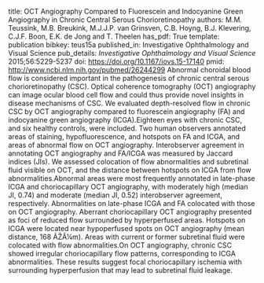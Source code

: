 title: OCT Angiography Compared to Fluorescein and Indocyanine Green Angiography in Chronic Central Serous Chorioretinopathy
authors: M.M. Teussink, M.B. Breukink, M.J.J.P. van Grinsven, C.B. Hoyng, B.J. Klevering, C.J.F. Boon, E.K. de Jong and T. Theelen
has_pdf: True
template: publication
bibkey: teus15a
published_in: Investigative Ophthalmology and Visual Science
pub_details: <i>Investigative Ophthalmology and Visual Science</i> 2015;56:5229-5237
doi: https://doi.org/10.1167/iovs.15-17140
pmid: http://www.ncbi.nlm.nih.gov/pubmed/26244299
Abnormal choroidal blood flow is considered important in the pathogenesis of chronic central serous chorioretinopathy (CSC). Optical coherence tomography (OCT) angiography can image ocular blood cell flow and could thus provide novel insights in disease mechanisms of CSC. We evaluated depth-resolved flow in chronic CSC by OCT angiography compared to fluorescein angiography (FA) and indocyanine green angiography (ICGA).Eighteen eyes with chronic CSC, and six healthy controls, were included. Two human observers annotated areas of staining, hypofluorescence, and hotspots on FA and ICGA, and areas of abnormal flow on OCT angiography. Interobserver agreement in annotating OCT angiography and FA/ICGA was measured by Jaccard indices (JIs). We assessed colocation of flow abnormalities and subretinal fluid visible on OCT, and the distance between hotspots on ICGA from flow abnormalities.Abnormal areas were most frequently annotated in late-phase ICGA and choriocapillary OCT angiography, with moderately high (median JI, 0.74) and moderate (median JI, 0.52) interobserver agreement, respectively. Abnormalities on late-phase ICGA and FA colocated with those on OCT angiography. Aberrant choriocapillary OCT angiography presented as foci of reduced flow surrounded by hyperperfused areas. Hotspots on ICGA were located near hypoperfused spots on OCT angiography (mean distance, 168 ÃŽÂ¼m). Areas with current or former subretinal fluid were colocated with flow abnormalities.On OCT angiography, chronic CSC showed irregular choriocapillary flow patterns, corresponding to ICGA abnormalities. These results suggest focal choriocapillary ischemia with surrounding hyperperfusion that may lead to subretinal fluid leakage.

